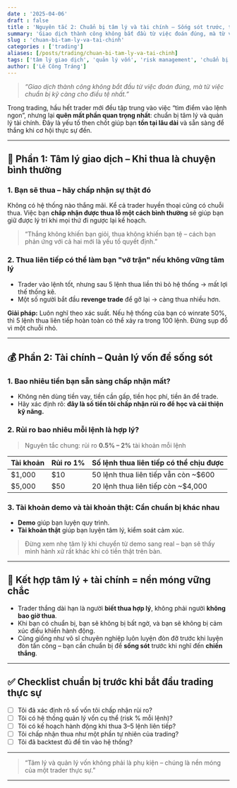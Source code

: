 ```yaml
---
date : '2025-04-06'
draft : false
title : 'Nguyên tắc 2: Chuẩn bị tâm lý và tài chính – Sống sót trước, thắng sau'
summary: 'Giao dịch thành công không bắt đầu từ việc đoán đúng, mà từ việc chuẩn bị kỹ càng cho điều tệ nhất.'
slug : 'chuan-bi-tam-ly-va-tai-chinh'
categories : ['trading']
aliases: [/posts/trading/chuan-bi-tam-ly-va-tai-chinh]
tags: ['tâm lý giao dịch', 'quản lý vốn', 'risk management', 'chuẩn bị trước trading']
author: ['Lê Công Tráng']
---
```


> _“Giao dịch thành công không bắt đầu từ việc đoán đúng, mà từ việc chuẩn bị kỹ càng cho điều tệ nhất.”_

Trong trading, hầu hết trader mới đều tập trung vào việc “tìm điểm vào lệnh ngon”, nhưng lại **quên mất phần quan trọng nhất**: chuẩn bị tâm lý và quản lý tài chính. Đây là yếu tố then chốt giúp bạn **tồn tại lâu dài** và sẵn sàng để thắng khi cơ hội thực sự đến.

---

## 🧠 Phần 1: Tâm lý giao dịch – Khi thua là chuyện bình thường

### 1. Bạn sẽ thua – hãy chấp nhận sự thật đó

Không có hệ thống nào thắng mãi. Kể cả trader huyền thoại cũng có chuỗi thua. Việc bạn **chấp nhận được thua lỗ một cách bình thường** sẽ giúp bạn giữ được lý trí khi mọi thứ đi ngược lại kế hoạch.

> “Thắng không khiến bạn giỏi, thua không khiến bạn tệ – cách bạn phản ứng với cả hai mới là yếu tố quyết định.”

### 2. Thua liên tiếp có thể làm bạn \"vỡ trận\" nếu không vững tâm lý

- Trader vào lệnh tốt, nhưng sau 5 lệnh thua liền thì bỏ hệ thống → mất lợi thế thống kê.
- Một số người bắt đầu **revenge trade** để gỡ lại → càng thua nhiều hơn.

**Giải pháp:** Luôn nghĩ theo xác suất. Nếu hệ thống của bạn có winrate 50%, thì 5 lệnh thua liên tiếp hoàn toàn có thể xảy ra trong 100 lệnh. Đừng sụp đổ vì một chuỗi nhỏ.

---

## 💰 Phần 2: Tài chính – Quản lý vốn để sống sót

### 1. Bao nhiêu tiền bạn sẵn sàng chấp nhận mất?

- Không nên dùng tiền vay, tiền cần gấp, tiền học phí, tiền ăn để trade.
- Hãy xác định rõ: **đây là số tiền tôi chấp nhận rủi ro để học và cải thiện kỹ năng.**

### 2. Rủi ro bao nhiêu mỗi lệnh là hợp lý?

> Nguyên tắc chung: rủi ro **0.5% – 2%** tài khoản mỗi lệnh

| Tài khoản | Rủi ro 1% | Số lệnh thua liên tiếp có thể chịu được |
|-----------|-----------|----------------------------------------|
| $1,000    | $10       | 50 lệnh thua liên tiếp vẫn còn ~$600   |
| $5,000    | $50       | 20 lệnh thua liên tiếp còn ~$4,000     |

### 3. Tài khoản demo và tài khoản thật: Cần chuẩn bị khác nhau

- **Demo** giúp bạn luyện quy trình.
- **Tài khoản thật** giúp bạn luyện tâm lý, kiểm soát cảm xúc.

> Đừng xem nhẹ tâm lý khi chuyển từ demo sang real – bạn sẽ thấy mình hành xử rất khác khi có tiền thật trên bàn.

---

## 🔄 Kết hợp tâm lý + tài chính = nền móng vững chắc

- Trader thắng dài hạn là người **biết thua hợp lý**, không phải người **không bao giờ thua**.
- Khi bạn có chuẩn bị, bạn sẽ không bị bất ngờ, và bạn sẽ không bị cảm xúc điều khiển hành động.
- Cũng giống như võ sĩ chuyên nghiệp luôn luyện đòn đỡ trước khi luyện đòn tấn công – bạn cần chuẩn bị để **sống sót** trước khi nghĩ đến **chiến thắng**.

---

## ✅ Checklist chuẩn bị trước khi bắt đầu trading thực sự

- [ ] Tôi đã xác định rõ số vốn tôi chấp nhận rủi ro?  
- [ ] Tôi có hệ thống quản lý vốn cụ thể (risk % mỗi lệnh)?  
- [ ] Tôi có kế hoạch hành động khi thua 3–5 lệnh liên tiếp?  
- [ ] Tôi chấp nhận thua như một phần tự nhiên của trading?  
- [ ] Tôi đã backtest đủ để tin vào hệ thống?

---

> “Tâm lý và quản lý vốn không phải là phụ kiện – chúng là nền móng của một trader thực sự.”

---
